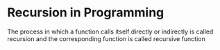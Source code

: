 # Recursion in Programming
The process in which a function calls itself directly or indirectly is called recursion and the corresponding function is called recursive function
 
